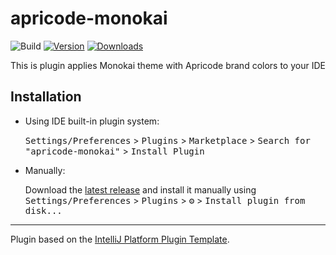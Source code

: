 # apricode-monokai

![Build](https://github.com/arm092/apricode-monokai/workflows/Build/badge.svg)
[![Version](https://img.shields.io/jetbrains/plugin/v/com.github.arm092.apricodemonokai.svg)](https://plugins.jetbrains.com/plugin/com.github.arm092.apricodemonokai)
[![Downloads](https://img.shields.io/jetbrains/plugin/d/com.github.arm092.apricodemonokai.svg)](https://plugins.jetbrains.com/plugin/com.github.arm092.apricodemonokai)

<!-- Plugin description -->
This is plugin applies Monokai theme with Apricode brand colors to your IDE 
<!-- Plugin description end -->

## Installation

- Using IDE built-in plugin system:
  
  <kbd>Settings/Preferences</kbd> > <kbd>Plugins</kbd> > <kbd>Marketplace</kbd> > <kbd>Search for "apricode-monokai"</kbd> >
  <kbd>Install Plugin</kbd>
  
- Manually:

  Download the [latest release](https://github.com/arm092/apricode-monokai/releases/latest) and install it manually using
  <kbd>Settings/Preferences</kbd> > <kbd>Plugins</kbd> > <kbd>⚙️</kbd> > <kbd>Install plugin from disk...</kbd>


---
Plugin based on the [IntelliJ Platform Plugin Template][template].

[template]: https://github.com/JetBrains/intellij-platform-plugin-template
